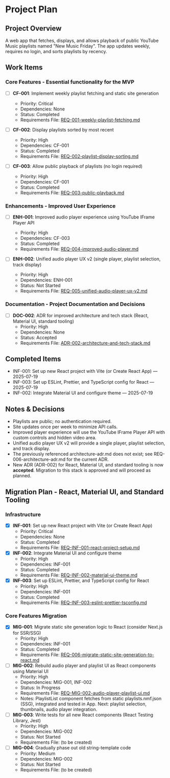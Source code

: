 # Project Plan

## Project Overview

A web app that fetches, displays, and allows playback of public YouTube Music playlists named "New Music Friday". The app updates weekly, requires no login, and sorts playlists by recency.

## Work Items

### Core Features - Essential functionality for the MVP

- [ ] **CF-001**: Implement weekly playlist fetching and static site generation
  - Priority: Critical
  - Dependencies: None
  - Status: Completed
  - Requirements File: [REQ-001-weekly-playlist-fetching.md](docs/requirements/REQ-001-weekly-playlist-fetching.md)

- [ ] **CF-002**: Display playlists sorted by most recent
  - Priority: High
  - Dependencies: CF-001
  - Status: Completed
  - Requirements File: [REQ-002-playlist-display-sorting.md](docs/requirements/REQ-002-playlist-display-sorting.md)

- [ ] **CF-003**: Allow public playback of playlists (no login required)
  - Priority: High
  - Dependencies: CF-001
  - Status: Completed
  - Requirements File: [REQ-003-public-playback.md](docs/requirements/REQ-003-public-playback.md)

### Enhancements - Improved User Experience

- [ ] **ENH-001**: Improved audio player experience using YouTube IFrame Player API
  - Priority: High
  - Dependencies: CF-003
  - Status: Completed
  - Requirements File: [REQ-004-improved-audio-player.md](docs/requirements/REQ-004-improved-audio-player.md)

- [ ] **ENH-002**: Unified audio player UX v2 (single player, playlist selection, track display)
  - Priority: High
  - Dependencies: ENH-001
  - Status: Not Started
  - Requirements File: [REQ-005-unified-audio-player-ux-v2.md](docs/requirements/REQ-005-unified-audio-player-ux-v2.md)

### Documentation - Project Documentation and Decisions

- [ ] **DOC-002**: ADR for improved architecture and tech stack (React, Material UI, standard tooling)
  - Priority: High
  - Dependencies: None
  - Status: Accepted
  - Requirements File: [ADR-002-architecture-and-tech-stack.md](docs/adr/ADR-002-architecture-and-tech-stack.md)

## Completed Items

- INF-001: Set up new React project with Vite (or Create React App) — 2025-07-19
- INF-003: Set up ESLint, Prettier, and TypeScript config for React — 2025-07-19
- INF-002: Integrate Material UI and configure theme — 2025-07-19

## Notes & Decisions

- Playlists are public; no authentication required.
- Site updates once per week to minimize API calls.
- Improved player experience will use the YouTube IFrame Player API with custom controls and hidden video area.
- Unified audio player UX v2 will provide a single player, playlist selection, and track display.
- The previously referenced architecture-adr.md does not exist; see REQ-006-architecture-adr.md for the current ADR.
- New ADR (ADR-002) for React, Material UI, and standard tooling is now **accepted**. Migration to this stack is approved and will proceed as planned.

## Migration Plan - React, Material UI, and Standard Tooling

### Infrastructure

- [x] **INF-001**: Set up new React project with Vite (or Create React App)
  - Priority: Critical
  - Dependencies: None
  - Status: Completed
  - Requirements File: [REQ-INF-001-react-project-setup.md](docs/requirements/REQ-INF-001-react-project-setup.md)
- [x] **INF-002**: Integrate Material UI and configure theme
  - Priority: High
  - Dependencies: INF-001
  - Status: Completed
  - Requirements File: [REQ-INF-002-material-ui-theme.md](docs/requirements/REQ-INF-002-material-ui-theme.md)
- [x] **INF-003**: Set up ESLint, Prettier, and TypeScript config for React
  - Priority: High
  - Dependencies: INF-001
  - Status: Completed
  - Requirements File: [REQ-INF-003-eslint-prettier-tsconfig.md](docs/requirements/REQ-INF-003-eslint-prettier-tsconfig.md)

### Core Features Migration

- [x] **MIG-001**: Migrate static site generation logic to React (consider Next.js for SSR/SSG)
  - Priority: High
  - Dependencies: INF-001
  - Status: Completed
  - Requirements File: [REQ-006-migrate-static-site-generation-to-react.md](docs/requirements/REQ-006-migrate-static-site-generation-to-react.md)
- [ ] **MIG-002**: Rebuild audio player and playlist UI as React components using Material UI
  - Priority: High
  - Dependencies: MIG-001, INF-002
  - Status: In Progress
  - Requirements File: [REQ-MIG-002-audio-player-playlist-ui.md](docs/requirements/REQ-MIG-002-audio-player-playlist-ui.md)
  - Notes: PlaylistList component fetches from static playlists.nmf.json (SSG), integrated and tested in App. Next: playlist selection, thumbnails, audio player integration.
- [ ] **MIG-003**: Write tests for all new React components (React Testing Library, Jest)
  - Priority: High
  - Dependencies: MIG-002
  - Status: Not Started
  - Requirements File: (to be created)
- [ ] **MIG-004**: Gradually phase out old string-template code
  - Priority: Medium
  - Dependencies: MIG-002
  - Status: Not Started
  - Requirements File: (to be created)
